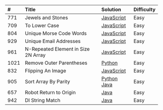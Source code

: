 |#  |Title                               |Solution  |Difficulty|
|:--|:-----------------------------------|:---------|:---------|
|771|Jewels and Stones                   |[JavaScript](https://github.com/nimpod/leetcode/blob/master/algorithms/jewels-and-stones/index.js)                  |Easy      |
|709|To Lower Case                       |[JavaScript](https://github.com/nimpod/leetcode/tree/master/algorithms/to-lower-case/index.js)                      |Easy      |
|804|Unique Morse Code Words             |[JavaScript](https://github.com/nimpod/leetcode/blob/master/algorithms/unique-morse-code-words/index.js)            |Easy      |
|929|Unique Email Addresses              |[JavaScript](https://github.com/nimpod/leetcode/blob/master/algorithms/unique-email-addresses/index.js)             |Easy      |
|961|N-Repeated Element in Size 2N Array |[JavaScript](https://github.com/nimpod/leetcode/blob/master/algorithms/N-repeated-element-in-size-2N-array/index.js)|Easy      |
|1021|Remove Outer Parentheses           |[Python](https://github.com/nimpod/leetcode/blob/master/algorithms/remove-outer-parentheses/main.py)|Easy      |
|832|Flipping An Image                   |[JavaScript](https://github.com/nimpod/leetcode/blob/master/algorithms/flipping-an-image/index.js)|Easy      |
|905|Sort Array By Parity                |[Python](https://github.com/nimpod/leetcode/blob/master/algorithms/sort-array-by-parity/main.py)  [Java](https://github.com/nimpod/leetcode/blob/master/algorithms/sort-array-by-parity/Main.java)|Easy      |
|657|Robot Return to Origin              |[Java](https://github.com/nimpod/leetcode/blob/master/algorithms/robot-returns-to-origin/Main.java)|Easy      |
|942|DI String Match                     |[Java](https://github.com/nimpod/leetcode/blob/master/algorithms/di-string-match/Main.java)|Easy      |